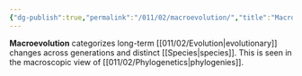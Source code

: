 ```yaml
---
{"dg-publish":true,"permalink":"/011/02/macroevolution/","title":"Macroevolution","tags":["BIOL422"],"noteIcon":"1","created":"2024-10-19T20:27:19.073-07:00","updated":"2024-09-26T15:21:00.405-07:00"}
---
```


**Macroevolution** categorizes long-term [[011/02/Evolution\|evolutionary]] changes across generations and distinct [[Species\|species]]. This is seen in the macroscopic view of [[011/02/Phylogenetics\|phylogenies]].